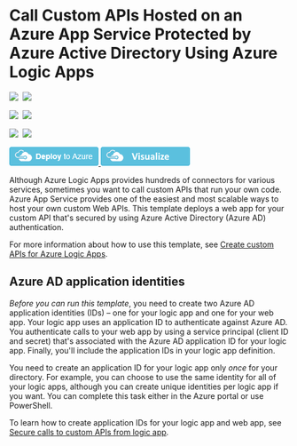 # Call Custom APIs Hosted on an Azure App Service Protected by Azure Active Directory Using Azure Logic Apps

<IMG SRC="https://azbotstorage.blob.core.windows.net/badges/201-logic-app-custom-api/PublicLastTestDate.svg" />&nbsp;
<IMG SRC="https://azbotstorage.blob.core.windows.net/badges/201-logic-app-custom-api/PublicDeployment.svg" />&nbsp;

<IMG SRC="https://azbotstorage.blob.core.windows.net/badges/201-logic-app-custom-api/FairfaxLastTestDate.svg" />&nbsp;
<IMG SRC="https://azbotstorage.blob.core.windows.net/badges/201-logic-app-custom-api/FairfaxDeployment.svg" />&nbsp;

<IMG SRC="https://azbotstorage.blob.core.windows.net/badges/201-logic-app-custom-api/BestPracticeResult.svg" />&nbsp;
<IMG SRC="https://azbotstorage.blob.core.windows.net/badges/201-logic-app-custom-api/CredScanResult.svg" />&nbsp;

<a href="https://portal.azure.com/#create/Microsoft.Template/uri/https%3A%2F%2Fraw.githubusercontent.com%2FAzure%2Fazure-quickstart-templates%2Fmaster%2F201-logic-app-custom-api%2Fazuredeploy.json" target="_blank">
    <img src="https://raw.githubusercontent.com/Azure/azure-quickstart-templates/master/1-CONTRIBUTION-GUIDE/images/deploytoazure.png"/>
</a>
<a href="http://armviz.io/#/?load=https%3A%2F%2Fraw.githubusercontent.com%2FAzure%2Fazure-quickstart-templates%2Fmaster%2F201-logic-app-custom-api%2Fazuredeploy.json" target="_blank">
    <img src="https://raw.githubusercontent.com/Azure/azure-quickstart-templates/master/1-CONTRIBUTION-GUIDE/images/visualizebutton.png"/>
</a>

Although Azure Logic Apps provides hundreds of connectors for various services, sometimes you want to call custom APIs that run your own code. Azure App Service provides one of the easiest and most scalable ways to host your own custom Web APIs. This template deploys a web app for your custom API that's secured by using Azure Active Directory (Azure AD) authentication.

For more information about how to use this template, see [Create custom APIs for Azure Logic Apps](https://docs.microsoft.com/azure/logic-apps/logic-apps-create-api-app).

## Azure AD application identities

*Before you can run this template*, you need to create two Azure AD application identities (IDs) – one for your logic app and one for your web app. Your logic app uses an application ID to authenticate against Azure AD. You authenticate calls to your web app by using a service principal (client ID and secret) that's associated with the Azure AD application ID for your logic app. Finally, you'll include the application IDs in your logic app definition.

You need to create an application ID for your logic app only *once* for your directory. For example, you can choose to use the same identity for all of your logic apps, although you can create unique identities per logic app if you want. You can complete this task either in the Azure portal or use PowerShell.

To learn how to create application IDs for your logic app and web app, see [Secure calls to custom APIs from logic app](https://docs.microsoft.com/azure/logic-apps/logic-apps-custom-api-authentication).
